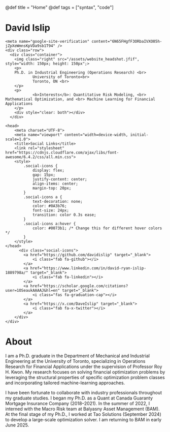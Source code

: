 @def title = "Home"
@def tags = ["syntax", "code"]

# David Islip
~~~
<meta name="google-site-verification" content="6N65FHgfF3ORbaIVXO05h-jZpXeWmnsKpVDa9sb1T94" />
<div class="row">
  <div class="container">
    <img class="right" src="/assets/website_headshot.jfif", style="width: 150px; height: 150px";>
    <p>
    Ph.D. in Industrial Engineering (Operations Research) <br>
            University of Toronto<br>
            Toronto, ON <br>
    </p>
    <p>
            <b>Interests</b>: Quantitative Risk Modeling, <br> Mathematical Optimization, and <br> Machine Learning for Financial Applications
    </p>
    <div style="clear: both"></div>      
  </div>
~~~

~~~
<head>
    <meta charset="UTF-8">
    <meta name="viewport" content="width=device-width, initial-scale=1.0">
    <title>Social Links</title>
    <link rel="stylesheet" href="https://cdnjs.cloudflare.com/ajax/libs/font-awesome/6.4.2/css/all.min.css">
    <style>
        .social-icons {
            display: flex;
            gap: 15px;
            justify-content: center;
            align-items: center;
            margin-top: 20px;
        }
        .social-icons a {
            text-decoration: none;
            color: #0A3b76;
            font-size: 24px;
            transition: color 0.3s ease;
        }
        .social-icons a:hover {
            color: #0073b1; /* Change this for different hover colors */
        }
    </style>
</head>
      <div class="social-icons">
        <a href="https://github.com/davidislip" target="_blank">
            <i class="fab fa-github"></i>
        </a>
        <a href="https://www.linkedin.com/in/david-ryan-islip-1889798a/" target="_blank">
            <i class="fab fa-linkedin"></i>
        </a>
        <a href="https://scholar.google.com/citations?user=1OSeaukAAAAJ&hl=en" target="_blank">
            <i class="fas fa-graduation-cap"></i>
        </a>
        <a href="https://x.com/DaveIslip" target="_blank">
            <i class="fab fa-x-twitter"></i>
        </a>
    </div>
</div>
~~~

# About
I am a Ph.D. graduate in the Department of Mechanical and Industrial Engineering at the University of Toronto, specializing in Operations Research for Financial Applications under the supervision of Professor Roy H. Kwon. My research focuses on solving financial optimization problems by leveraging the structural properties of specific optimization problem classes and incorporating tailored machine-learning approaches. 

I have been fortunate to collaborate with industry professionals throughout my graduate studies. I began my Ph.D. as a Quant at Canada Guaranty Mortgage Insurance Company (2018–2021). In the summer of 2022, I interned with the Macro Risk team at Balyasny Asset Management (BAM). At the final stage of my Ph.D., I worked at Tao Solutions (September 2024) to develop a large-scale optimization solver. I am returning to BAM in early June 2025. 


